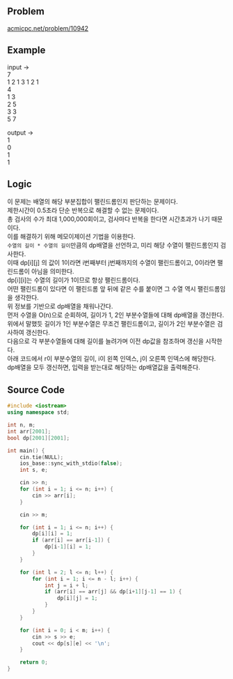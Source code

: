 ## Problem
[acmicpc.net/problem/10942]  
  
## Example
input ->  
7  
1 2 1 3 1 2 1  
4  
1 3  
2 5  
3 3  
5 7  
  
output ->  
1  
0  
1  
1  
  
## Logic
이 문제는 배열의 해당 부분집합이 팰린드롬인지 판단하는 문제이다.  
제한시간이 0.5초라 단순 반복으로 해결할 수 없는 문제이다.  
총 검사의 수가 최대 1,000,000회이고, 검사마다 반복을 한다면 시간초과가 나기 때문이다.  
이를 해결하기 위해 메모이제이션 기법을 이용한다.  
`수열의 길이 * 수열의 길이`만큼의 dp배열을 선언하고, 미리 해당 수열이 팰린드롬인지 검사한다.  
이때 dp[i][j] 의 값이 1이라면 i번째부터 j번째까지의 수열이 팰린드롬이고, 0이라면 팰린드롬이 아님을 의미한다.  
dp[i][i]는 수열의 길이가 1이므로 항상 팰린드롬이다.  
어떤 팰린드롬이 있다면 이 팰린드롬 앞 뒤에 같은 수를 붙이면 그 수열 역시 팰린드롬임을 생각한다.  
위 정보를 기반으로 dp배열을 채워나간다.  
먼저 수열을 O(n)으로 순회하여, 길이가 1, 2인 부분수열들에 대해 dp배열을 갱신한다.  
위에서 말했듯 길이가 1인 부분수열은 무조건 팰린드롬이고, 길이가 2인 부분수열은 검사하여 갱신한다.  
다음으로 각 부분수열들에 대해 길이를 늘려가며 이전 dp값을 참조하며 갱신을 시작한다.  
아래 코드에서 r이 부분수열의 길이, i이 왼쪽 인덱스, j이 오른쪽 인덱스에 해당한다.  
dp배열을 모두 갱신하면, 입력을 받는대로 해당하는 dp배열값을 출력해준다.  
  
## Source Code
``` cpp
#include <iostream>
using namespace std;

int n, m;
int arr[2001];
bool dp[2001][2001];

int main() {
	cin.tie(NULL);
	ios_base::sync_with_stdio(false);
	int s, e;

	cin >> n;
	for (int i = 1; i <= n; i++) {
		cin >> arr[i];
	}

	cin >> m;

	for (int i = 1; i <= n; i++) {
		dp[i][i] = 1;
		if (arr[i] == arr[i-1]) {
			dp[i-1][i] = 1;
		}
	}

	for (int l = 2; l <= n; l++) {
		for (int i = 1; i <= n - l; i++) {
			int j = i + l;
			if (arr[i] == arr[j] && dp[i+1][j-1] == 1) {
				dp[i][j] = 1;
			}
		}
	}

	for (int i = 0; i < m; i++) {
		cin >> s >> e;
		cout << dp[s][e] << '\n';
	}

	return 0;
}
```
  
[acmicpc.net/problem/10942]: https://acmicpc.net/problem/10942
